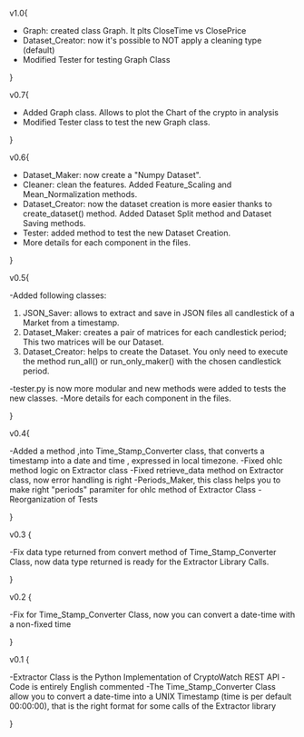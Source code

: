 v1.0{

- Graph:
	created class Graph. It plts CloseTime vs ClosePrice
- Dataset_Creator:
		now it's possible to NOT apply a cleaning type (default)
- Modified Tester for testing Graph Class

}


v0.7{

- Added Graph class. Allows to plot the Chart of the crypto in analysis
- Modified Tester class to test the new Graph class.

}


v0.6{

- Dataset_Maker: now create a "Numpy Dataset".
- Cleaner: clean the features. Added Feature_Scaling and Mean_Normalization methods.
- Dataset_Creator: now the dataset creation is more easier thanks to create_dataset() method. Added Dataset Split method and Dataset Saving methods.
- Tester: added method to test the new Dataset Creation.
- More details for each component in the files.

}


v0.5{

-Added following classes:
1. JSON_Saver: allows to extract and save in JSON files all candlestick of a Market from a timestamp.
2. Dataset_Maker: creates a pair of matrices for each candlestick period; This two matrices will be our Dataset.
3. Dataset_Creator: helps to create the Dataset. You only need to execute the method run_all() or run_only_maker() with the chosen candlestick period.

-tester.py is now more modular and new methods were added to tests the new classes.
-More details for each component in the files.

}



v0.4{

-Added a method ,into Time_Stamp_Converter class, that converts a timestamp into a date and time , expressed in local timezone.
-Fixed ohlc method logic on Extractor class
-Fixed retrieve_data method on Extractor class, now error handling is right
-Periods_Maker, this class helps you to make right "periods" paramiter for ohlc method of Extractor Class
-Reorganization of Tests

}

v0.3 {

-Fix data type returned from convert method of Time_Stamp_Converter Class, now data type returned is ready for the Extractor Library Calls.

}

v0.2 {

-Fix for Time_Stamp_Converter Class, now you can convert a date-time with a non-fixed time

}

v0.1 {

-Extractor Class is the Python Implementation of CryptoWatch REST API
-Code is entirely English commented
-The Time_Stamp_Converter Class allow you to convert a date-time into a UNIX Timestamp (time is per default 00:00:00), that is the right format for some calls of the Extractor library

}
